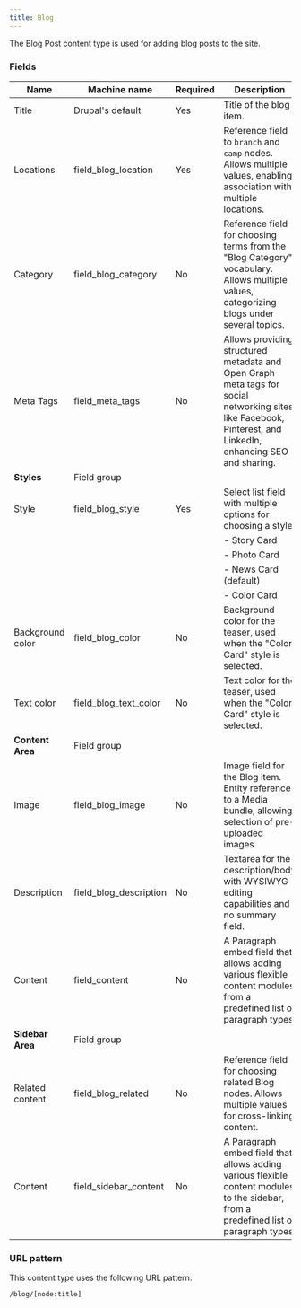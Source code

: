 ```yaml
---
title: Blog
---
```


The Blog Post content type is used for adding blog posts to the site.

### Fields

| Name             | Machine name           | Required | Description                                                                                                                                                 |
| ---------------- | ---------------------- | -------- | ----------------------------------------------------------------------------------------------------------------------------------------------------------- |
| Title            | Drupal's default       | Yes      | Title of the blog item.                                                                                                                                     |
| Locations        | field\_blog\_location   | Yes      | Reference field to `branch` and `camp` nodes. Allows multiple values, enabling association with multiple locations.                                     |
| Category         | field\_blog\_category   | No       | Reference field for choosing terms from the "Blog Category" vocabulary. Allows multiple values, categorizing blogs under several topics.                      |
| Meta Tags        | field\_meta\_tags       | No       | Allows providing structured metadata and Open Graph meta tags for social networking sites like Facebook, Pinterest, and LinkedIn, enhancing SEO and sharing. |
| **Styles**       | Field group            |          |                                                                                                                                                             |
| Style            | field\_blog\_style      | Yes      | Select list field with multiple options for choosing a style:                                                                                             |
|                  |                        |          | -   Story Card                                                                                                                                               |
|                  |                        |          | -   Photo Card                                                                                                                                               |
|                  |                        |          | -   News Card (default)                                                                                                                                      |
|                  |                        |          | -   Color Card                                                                                                                                               |
| Background color | field\_blog\_color      | No       | Background color for the teaser, used when the "Color Card" style is selected.                                                                              |
| Text color       | field\_blog\_text\_color | No       | Text color for the teaser, used when the "Color Card" style is selected.                                                                                    |
| **Content Area** | Field group            |          |                                                                                                                                                             |
| Image            | field\_blog\_image      | No       | Image field for the Blog item. Entity reference to a Media bundle, allowing selection of pre-uploaded images.                                               |
| Description      | field\_blog\_description | No       | Textarea for the description/body with WYSIWYG editing capabilities and no summary field.                                                                      |
| Content          | field\_content         | No       | A Paragraph embed field that allows adding various flexible content modules from a predefined list of paragraph types.                                      |
| **Sidebar Area** | Field group            |          |                                                                                                                                                             |
| Related content  | field\_blog\_related    | No       | Reference field for choosing related Blog nodes. Allows multiple values for cross-linking content.                                                             |
| Content          | field\_sidebar\_content | No       | A Paragraph embed field that allows adding various flexible content modules to the sidebar, from a predefined list of paragraph types.                        |

### URL pattern

This content type uses the following URL pattern:

`/blog/[node:title]`

